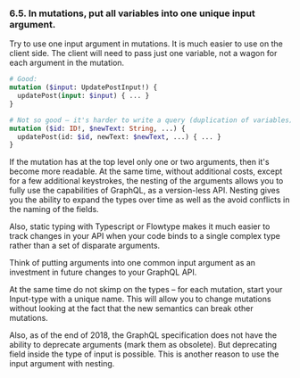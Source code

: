 ### <a name="rule-6.5"></a> 6.5. In mutations, put all variables into one unique input argument.

Try to use one input argument in mutations. It is much easier to use on the client side. The client will need to pass just one variable, not a wagon for each argument in the mutation.

```graphql
# Good:
mutation ($input: UpdatePostInput!) {
  updatePost(input: $input) { ... }
}

# Not so good – it's harder to write a query (duplication of variables)
mutation ($id: ID!, $newText: String, ...) {
  updatePost(id: $id, newText: $newText, ...) { ... }
}
```

If the mutation has at the top level only one or two arguments, then it's become more readable. At the same time, without additional costs, except for a few additional keystrokes, the nesting of the arguments allows you to fully use the capabilities of GraphQL, as a version-less API. Nesting gives you the ability to expand the types over time as well as the avoid conflicts in the naming of the fields.

Also, static typing with Typescript or Flowtype makes it much easier to track changes in your API when your code binds to a single complex type rather than a set of disparate arguments.

Think of putting arguments into one common input argument as an investment in future changes to your GraphQL API.

At the same time do not skimp on the types – for each mutation, start your Input-type with a unique name. This will allow you to change mutations without looking at the fact that the new semantics can break other mutations.

Also, as of the end of 2018, the GraphQL specification does not have the ability to deprecate arguments (mark them as obsolete). But deprecating field inside the type of input is possible. This is another reason to use the input argument with nesting.